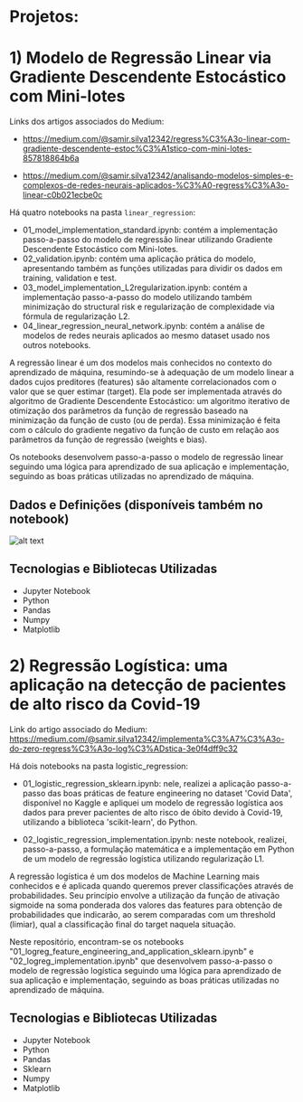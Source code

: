 # Projetos:

# 1) Modelo de Regressão Linear via Gradiente Descendente Estocástico com Mini-lotes

Links dos artigos associados do Medium: 

- https://medium.com/@samir.silva12342/regress%C3%A3o-linear-com-gradiente-descendente-estoc%C3%A1stico-com-mini-lotes-857818864b6a

- https://medium.com/@samir.silva12342/analisando-modelos-simples-e-complexos-de-redes-neurais-aplicados-%C3%A0-regress%C3%A3o-linear-c0b021ecbe0c

Há quatro notebooks na pasta `linear_regression`:

- 01_model_implementation_standard.ipynb: contém a implementação passo-a-passo do modelo de regressão linear utilizando Gradiente Descendente Estocástico com Mini-lotes.
- 02_validation.ipynb: contém uma aplicação prática do modelo, apresentando também as funções utilizadas para dividir os dados em training, validation e test.
- 03_model_implementation_L2regularization.ipynb: contém a implementação passo-a-passo do modelo utilizando também minimização do structural risk e regularização de complexidade via fórmula de regularização L2.
- 04_linear_regression_neural_network.ipynb: contém a análise de modelos de redes neurais aplicados ao mesmo dataset usado nos outros notebooks.
 
A regressão linear é um dos modelos mais conhecidos no contexto do aprendizado de máquina, resumindo-se à adequação de um modelo linear a dados cujos preditores (features) são altamente correlacionados com o valor que se quer estimar (target). Ela pode ser implementada através do algoritmo de Gradiente Descendente Estocástico: um algoritmo iterativo de otimização dos parâmetros da função de regressão baseado na minimização da função de custo (ou de perda). Essa minimização é feita com o cálculo do gradiente negativo da função de custo em relação aos parâmetros da função de regressão (weights e bias).

Os notebooks desenvolvem passo-a-passo o modelo de regressão linear seguindo uma lógica para aprendizado de sua aplicação e implementação, seguindo as boas práticas utilizadas no aprendizado de máquina.

## Dados e Definições (disponíveis também no notebook)

![alt text](https://github.com/Samirnunes/ml_implementations/blob/main/linear_regression/images/dados_e_definicoes.PNG)

## Tecnologias e Bibliotecas Utilizadas

- Jupyter Notebook
- Python
- Pandas
- Numpy
- Matplotlib

# 2) Regressão Logística: uma aplicação na detecção de pacientes de alto risco da Covid-19

Link do artigo associado do Medium: https://medium.com/@samir.silva12342/implementa%C3%A7%C3%A3o-do-zero-regress%C3%A3o-log%C3%ADstica-3e0f4dff9c32
 
Há dois notebooks na pasta logistic_regression:

- 01_logistic_regression_sklearn.ipynb: nele, realizei a aplicação passo-a-passo das boas práticas de feature engineering no dataset 'Covid Data', disponível no Kaggle e apliquei um modelo de regressão logística aos dados para prever pacientes de alto risco de óbito devido à Covid-19, utilizando a biblioteca 'scikit-learn', do Python.

- 02_logistic_regression_implementation.ipynb: neste notebook, realizei, passo-a-passo, a formulação matemática e a implementação em Python de um modelo de regressão logística utilizando regularização L1.

A regressão logística é um dos modelos de Machine Learning mais conhecidos e é aplicada quando queremos prever classificações através de probabilidades. Seu princípio envolve a utilização da função de ativação sigmoide na soma ponderada dos valores das features para obtenção de probabilidades que indicarão, ao serem comparadas com um threshold (limiar), qual a classificação final do target naquela situação.

Neste repositório, encontram-se os notebooks "01_logreg_feature_engineering_and_application_sklearn.ipynb" e "02_logreg_implementation.ipynb" que desenvolvem passo-a-passo o modelo de regressão logística seguindo uma lógica para aprendizado de sua aplicação e implementação, seguindo as boas práticas utilizadas no aprendizado de máquina.

## Tecnologias e Bibliotecas Utilizadas

- Jupyter Notebook
- Python
- Pandas
- Sklearn
- Numpy
- Matplotlib

